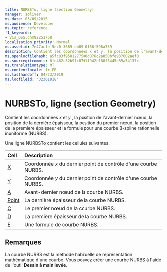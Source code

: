 ```yaml
---
title: NURBSTo, ligne (section Geometry)
manager: soliver
ms.date: 03/09/2015
ms.audience: Developer
ms.topic: reference
f1_keywords:
- Vis_DSS.chm82251758
localization_priority: Normal
ms.assetid: 7e47acfe-5ec0-3689-eb89-0168f596a739
description: Contient les coordonnées x et y, la position de l'avant-dernier nœud, la position de la dernière épaisseur, la position du premier nœud, la position de la première épaisseur et la formule pour une courbe B-spline rationnelle inuniforme (NURBS).
ms.openlocfilehash: a5fc83f9581277580d076c2a850bfe937602aef0
ms.sourcegitcommit: 8fe462c32b91c87911942c188f3445e85a54137c
ms.translationtype: MT
ms.contentlocale: fr-FR
ms.lasthandoff: 04/23/2019
ms.locfileid: "32361018"
---
```

# <a name="nurbsto-row-geometry-section"></a>NURBSTo, ligne (section Geometry)

Contient les coordonnées *x* et *y* , la position de l'avant-dernier nœud, la position de la dernière épaisseur, la position du premier nœud, la position de la première épaisseur et la formule pour une courbe B-spline rationnelle inuniforme (NURBS). 
  
Une ligne NURBSTo contient les cellules suivantes.
  
|**Cell**|**Description**|
|:-----|:-----|
|[X](x-cell-geometry-section.md) <br/> |Coordonnée *x* du dernier point de contrôle d'une courbe NURBS.  <br/> |
|[Y](y-cell-geometry-section.md) <br/> |Coordonnée *y* du dernier point de contrôle d'une courbe NURBS.  <br/> |
|[A](a-cell-geometry-section.md) <br/> |Avant-dernier nœud de la courbe NURBS.  <br/> |
|[Point](b-cell-geometry-section.md) <br/> |La dernière épaisseur de la courbe NURBS.  <br/> |
|[C](c-cell-geometry-section.md) <br/> |Le premier nœud de la courbe NURBS.  <br/> |
|[D](d-cell-geometry-section.md) <br/> |La première épaisseur de la courbe NURBS.  <br/> |
|[E](e-cell-geometry-section.md) <br/> |Une formule de courbe NURBS.  <br/> |
   
## <a name="remarks"></a>Remarques

La courbe NURBS est la méthode habituelle de représentation mathématique d'une courbe. Vous pouvez créer une courbe NURBS à l'aide de l'outil **Dessin à main levée**. 
  

